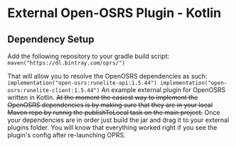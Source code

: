 # External Open-OSRS Plugin - Kotlin 

## Dependency Setup
Add the following repository to your gradle build script:
`     maven("https://dl.bintray.com/oprs/")`

That will allow you to resolve the OpenOSRS dependencies as such:
``     implementation("open-osrs:runelite-api:1.5.44")
    implementation("open-osrs:runelite-client:1.5.44")``
An example external plugin for OpenOSRS written in Kotlin. ~~At the moment the easiest way to implement the OpenOSRS dependencies is by 
making sure that they are in your local Maven repo by runnig the publishToLocal task on the main project.~~ Once your dependencies are in order 
just build the jar and drag it to your external plugins folder. You will know that everything worked right if you see the plugin's config
after re-launching OPRS.
